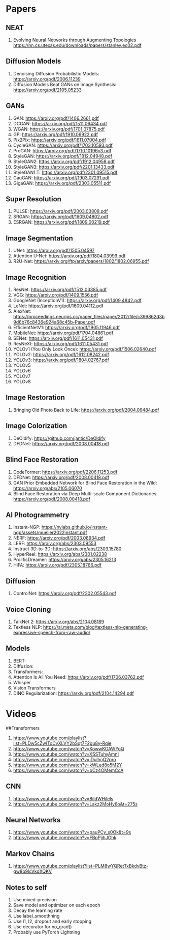 # Papers

## NEAT
1. Evolving Neural Networks through
Augmenting Topologies https://nn.cs.utexas.edu/downloads/papers/stanley.ec02.pdf

## Diffusion Models
1. Denoising Diffusion Probabilistic Models: https://arxiv.org/pdf/2006.11239
1. Diffusion Models Beat GANs on Image Synthesis: https://arxiv.org/pdf/2105.05233

## GANs

1. GAN: https://arxiv.org/pdf/1406.2661.pdf
1. DCGAN: https://arxiv.org/pdf/1511.06434.pdf
1. WGAN: https://arxiv.org/pdf/1701.07875.pdf
1. GP: https://arxiv.org/pdf/1910.06922.pdf
1. Pix2Pix: https://arxiv.org/pdf/1611.07004.pdf
1. CycleGAN: https://arxiv.org/pdf/1703.10593.pdf
1. ProGAN: https://arxiv.org/pdf/1710.10196v3.pdf
1. StyleGAN: https://arxiv.org/pdf/1812.04948.pdf
1. StyleGAN2: https://arxiv.org/pdf/1912.04958.pdf
1. StyleGAN3: https://arxiv.org/pdf/2201.13433.pdf
1. StyleGAN1.T: https://arxiv.org/pdf/2301.09515.pdf
1. GauGAN: https://arxiv.org/pdf/1903.07291.pdf
1. GigaGAN: https://arxiv.org/pdf/2303.05511.pdf

## Super Resolution

1. PULSE: https://arxiv.org/pdf/2003.03808.pdf
1. SRGAN: https://arxiv.org/pdf/1609.04802.pdf
1. ESRGAN: https://arxiv.org/pdf/1809.00219.pdf

## Image Segmentation

1. UNet: https://arxiv.org/pdf/1505.04597
1. Attention U-Net: https://arxiv.org/pdf/1804.03999.pdf
1. R2U-Net: https://arxiv.org/ftp/arxiv/papers/1802/1802.06955.pdf

## Image Recognition

1. ResNet: https://arxiv.org/pdf/1512.03385.pdf
1. VGG: https://arxiv.org/pdf/1409.1556.pdf
1. GoogleNet (InceptionV1): https://arxiv.org/pdf/1409.4842.pdf
1. LeNet: https://arxiv.org/pdf/1609.04112.pdf
1. AlexNet: https://proceedings.neurips.cc/paper_files/paper/2012/file/c399862d3b9d6b76c8436e924a68c45b-Paper.pdf
1. EfficientNetV1: https://arxiv.org/pdf/1905.11946.pdf
1. MobileNet: https://arxiv.org/pdf/1704.04861.pdf
1. SENet: https://arxiv.org/pdf/1611.05431.pdf
1. ResNeXt: https://arxiv.org/pdf/1611.05431.pdf
1. YOLOv1 (You Only Look Once): https://arxiv.org/pdf/1506.02640.pdf
1. YOLOv2: https://arxiv.org/pdf/1612.08242.pdf
1. YOLOv3: https://arxiv.org/pdf/1804.02767.pdf
1. YOLOv5
1. YOLOv6
1. YOLOv7
1. YOLOv8

## Image Restoration

1. Bringing Old Photo Back to Life: https://arxiv.org/pdf/2004.09484.pdf

## Image Colorization

1. DeOldify: https://github.com/jantic/DeOldify
1. DFDNet: https://arxiv.org/pdf/2008.00418.pdf

## Blind Face Restoration

1. CodeFormer: https://arxiv.org/pdf/2206.11253.pdf
1. DFDNet: https://arxiv.org/pdf/2008.00418.pdf
1. GAN Prior Embedded Network for Blind Face Restoration in the Wild: https://arxiv.org/abs/2105.06070
1. Blind Face Restoration via Deep Multi-scale Component Dictionaries: https://arxiv.org/pdf/2008.00418.pdf

## AI Photogrammetry

1. Instant-NGP: https://nvlabs.github.io/instant-ngp/assets/mueller2022instant.pdf
1. NERF: https://arxiv.org/pdf/2003.08934.pdf
1. LERF: https://arxiv.org/abs/2303.09553
1. Instruct 3D-to-3D: https://arxiv.org/abs/2303.15780
1. HyperReel: https://arxiv.org/abs/2301.02238
1. ProlificDreamer: https://arxiv.org/abs/2305.16213
1. HiFA: https://arxiv.org/pdf/2305.18766.pdf

## Diffusion

1. ControlNet: https://arxiv.org/pdf/2302.05543.pdf

## Voice Cloning

1. TalkNet 2: https://arxiv.org/abs/2104.08189
2. Textless NLP: https://ai.meta.com/blog/textless-nlp-generating-expressive-speech-from-raw-audio/

## Models

1. BERT:
1. Diffusion:
1. Transformers:
1. Attention Is All You Need: https://arxiv.org/pdf/1706.03762.pdf
1. Whisper
1. Vision Transformers
1. DINO Regularization: https://arxiv.org/pdf/2104.14294.pdf

# Videos

##Transformers

1. https://www.youtube.com/playlist?list=PLDw5cZwIToCvXLVY2bSqt7F2gu8y-Rqje
1. https://www.youtube.com/watch?v=XowwKOAWYoQ
1. https://www.youtube.com/watch?v=XSSTuhyAmnI
1. https://www.youtube.com/watch?v=iDulhoQ2pro
1. https://www.youtube.com/watch?v=kWLed8o5M2Y
1. https://www.youtube.com/watch?v=bCz4OMemCcA

## CNN

1. https://www.youtube.com/watch?v=8iIdWHjleIs
1. https://www.youtube.com/watch?v=Lakz2MoHy6o&t=275s

## Neural Networks

1. https://www.youtube.com/watch?v=pauPCy_s0Ok&t=9s
1. https://www.youtube.com/watch?v=FBpPjjhJGhk

## Markov Chains

1. https://www.youtube.com/playlist?list=PLM8wYQRetTxBkdvBtz-gw8b9lcVkdXQKV

## Notes to self

1.  Use mixed-precision
1.  Save model and optimizer on each epoch
1.  Decay the learning rate
1.  Use label_smoothning
1.  Use l1, l2, dropout and early stopping
1.  Use decorator for no_grad()
1.  Probably use PyTorch Lightning
